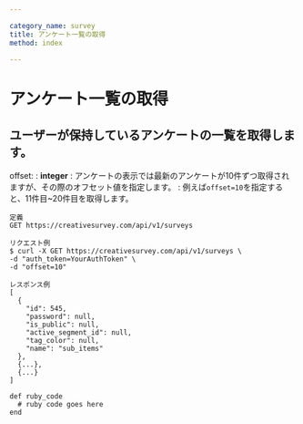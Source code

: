 ```yaml
---

category_name: survey
title: アンケート一覧の取得
method: index

---
```


# アンケート一覧の取得

## ユーザーが保持しているアンケートの一覧を取得します。

offset:
: __integer__
: アンケートの表示では最新のアンケートが10件ずつ取得されますが、その際のオフセット値を指定します。
: 例えば`offset=10`を指定すると、11件目~20件目を取得します。

~~~
定義
GET https://creativesurvey.com/api/v1/surveys

リクエスト例
$ curl -X GET https://creativesurvey.com/api/v1/surveys \
-d "auth_token=YourAuthToken" \
-d "offset=10"

レスポンス例
[
  {
    "id": 545,
    "password": null,
    "is_public": null,
    "active_segment_id": null,
    "tag_color": null,
    "name": "sub_items"
  },
  {...},
  {...}
]
~~~

~~~
def ruby_code
  # ruby code goes here
end
~~~
